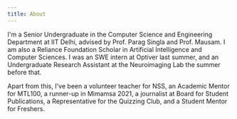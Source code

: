 ```yaml
---
title: About 
---
```


I'm a Senior Undergraduate in the Computer Science and Engineering Department
at IIT Delhi, advised by Prof. Parag Singla and Prof. Mausam. I am also a
Reliance Foundation Scholar in Artificial Intelligence and Computer Sciences. I
was an SWE intern at Optiver last summer, and an Undergraduate Research
Assistant at the Neuroimaging Lab the summer before that.

Apart from this, I've been a volunteer teacher for NSS, an Academic Mentor for
MTL100, a runner-up in Mimamsa 2021, a journalist at Board for Student
Publications, a Representative for the Quizzing Club, and a Student Mentor for
Freshers.
